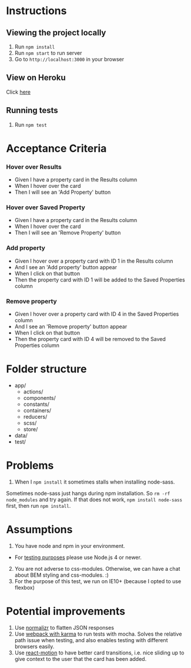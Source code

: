 # Instructions
## Viewing the project locally
1. Run `npm install`
2. Run `npm start` to run server
3. Go to `http://localhost:3000` in your browser

## View on Heroku
Click [here](https://rea-fed-test.herokuapp.com/)

## Running tests
1. Run `npm test`


# Acceptance Criteria
### Hover over Results
* Given I have a property card in the Results column
* When I hover over the card
* Then I will see an 'Add Property' button

### Hover over Saved Property
* Given I have a property card in the Results column
* When I hover over the card
* Then I will see an 'Remove Property' button

### Add property
* Given I hover over a property card with ID 1 in the Results column
* And I see an 'Add property' button appear
* When I click on that button
* Then the property card with ID 1 will be added to the Saved Properties column

### Remove property
* Given I hover over a property card with ID 4 in the Saved Properties column
* And I see an 'Remove property' button appear
* When I click on that button
* Then the property card with ID 4 will be removed to the Saved Properties column

# Folder structure
- app/
  - actions/
  - components/
  - constants/
  - containers/
  - reducers/
  - scss/
  - store/
- data/
- test/

# Problems
1. When I `npm install` it sometimes stalls when installing node-sass.

Sometimes node-sass just hangs during npm installation. So `rm -rf node_modules` and try again.
If that does not work, `npm install node-sass` first, then run `npm install`. 

# Assumptions
1. You have node and npm in your environment.
  - For [testing purposes](https://github.com/tmpvar/jsdom) please use Node.js 4 or newer.
2. You are not adverse to css-modules. Otherwise, we can have a chat about BEM styling and css-modules. :)
3. For the purpose of this test, we run on IE10+ (because I opted to use flexbox)

# Potential improvements
1. Use [normalizr](https://github.com/gaearon/normalizr) to flatten JSON responses
2. Use [webpack with karma](https://github.com/webpack/karma-webpack) to run tests with mocha. Solves the relative path issue when testing, and also enables testing with different browsers easily.
3. Use [react-motion](https://github.com/chenglou/react-motion) to have better card transitions, i.e. nice sliding up to give context to the user that the card has been added.
